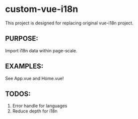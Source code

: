 # custom-vue-i18n

This project is designed for replacing original vue-i18n project.

## PURPOSE:

Import i18n data within page-scale.

## EXAMPLES:

See App.vue and Home.vue!

## TODOS:

1. Error handle for languages
2. Reduce depth for i18n
